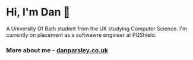 # Hi, I'm Dan 👋  
A University Of Bath student from the UK studying Computer Science. I'm currently on placement as a softwawre engineer at PQShield.

### More about me - [danparsley.co.uk](http://danparsley.co.uk/) 


